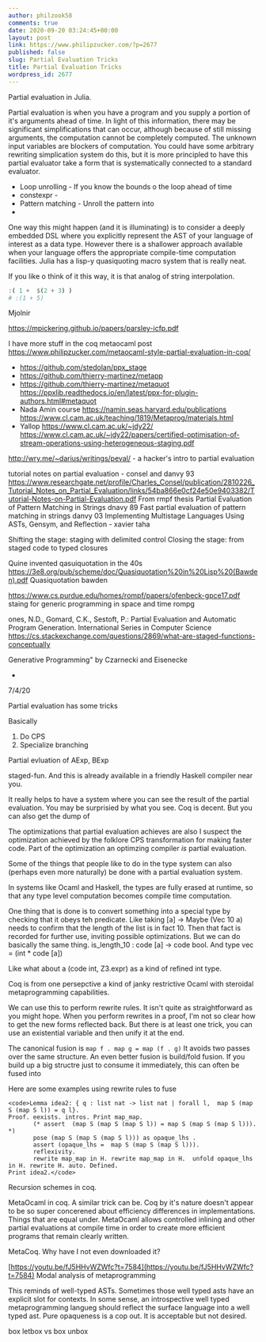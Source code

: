```yaml
---
author: philzook58
comments: true
date: 2020-09-20 03:24:45+00:00
layout: post
link: https://www.philipzucker.com/?p=2677
published: false
slug: Partial Evaluation Tricks
title: Partial Evaluation Tricks
wordpress_id: 2677
---
```


Partial evaluation in Julia.

Partial evaluation is when you have a program and you supply a portion of it's arguments ahead of time.
In light of this information, there may be significant simplifications that can occur, although because of still missing arguments, the computation cannot be completely computed. The unknown input variables are blockers of computation.
You could have some arbitrary rewriting simplication system do this, but it is more principled to have this partial evaluator take a form that is systematically connected to a standard evaluator.

- Loop unrolling - If you know the bounds o the loop ahead of time
- constexpr - 
- Pattern matching - Unroll the pattern into 
- 


One way this might happen (and it is illuminating) is to consider a deeply embedded DSL where you explicitly represent the AST of your language of interest as a data type.
However there is a shallower approach available when your language offers the appropriate compile-time computation facilities.
Julia has a lisp-y quasiquoting macro system that is really neat.

If you like o think of it this way, it is that analog of string interpolation.
```julia
:( 1 +  $(2 + 3) )
# :(1 + 5)
```

















Mjolnir





https://mpickering.github.io/papers/parsley-icfp.pdf

I have more stuff in the coq metaocaml post https://www.philipzucker.com/metaocaml-style-partial-evaluation-in-coq/

- https://github.com/stedolan/ppx_stage
- https://github.com/thierry-martinez/metapp
- https://github.com/thierry-martinez/metaquot https://ppxlib.readthedocs.io/en/latest/ppx-for-plugin-authors.html#metaquot
- Nada Amin course https://namin.seas.harvard.edu/publications  https://www.cl.cam.ac.uk/teaching/1819/Metaprog/materials.html
- Yallop https://www.cl.cam.ac.uk/~jdy22/ https://www.cl.cam.ac.uk/~jdy22/papers/certified-optimisation-of-stream-operations-using-heterogeneous-staging.pdf

http://wry.me/~darius/writings/peval/ - a hacker's intro to partial evaluation

tutorial notes on partial evaluation - consel and danvy 93 https://www.researchgate.net/profile/Charles_Consel/publication/2810226_Tutorial_Notes_on_Partial_Evaluation/links/54ba866e0cf24e50e9403382/Tutorial-Notes-on-Partial-Evaluation.pdf
From rmpf thesis
Partial Evaluation of Pattern Matching in Strings dnavy 89
Fast partial evaluation of pattern matching in strings danvy 03
Implementing Multistage Languages Using ASTs, Gensym, and Reflection - xavier taha

Shifting the stage: staging with delimited control
Closing the stage: from staged code to typed closures


Quine invented qasuiquotation in the 40s
https://3e8.org/pub/scheme/doc/Quasiquotation%20in%20Lisp%20(Bawden).pdf Quasiquotation bawden

https://www.cs.purdue.edu/homes/rompf/papers/ofenbeck-gpce17.pdf staing for generic programming in space and time rompg

ones, N.D., Gomard, C.K., Sestoft, P.: Partial Evaluation and Automatic Program Generation. International Series in Computer Science 
https://cs.stackexchange.com/questions/2869/what-are-staged-functions-conceptually

Generative Programming" by Czarnecki and Eisenecke

- 
7/4/20

Partial evaluation has some tricks

Basically

  1. Do CPS
  2. Specialize branching

Partial evluation of AExp, BExp

staged-fun. And this is already available in a friendly Haskell compiler near you.

It really helps to have a system where you can see the result of the partial evaluation. You may be surprisied by what you see. Coq is decent.  But you can also get the dump of 

The optimizations that partial evaluation achieves are also I suspect the optimization achieved by the folklore CPS transformation for making faster code. Part of the optimization an optimzing compiler _is_ partial evaluation.

Some of the things that people like to do in the type system can also (perhaps even more naturally) be done with a partial evaluation system. 

In systems like Ocaml and Haskell, the types are fully erased at runtime, so that any type level computation becomes compile time computation.

One thing that is done is to convert something into a special type by checking that it obeys teh predicate. Like taking [a] -> Maybe (Vec 10 a) needs to confirm that the length of the list is in fact 10. Then that fact is recorded for further use, inviting possible optimizations. But we can do basically the same thing. is_length_10 : code [a] -> code bool. And type vec = (int * code [a])

Like what about a  (code int, Z3.expr) as a kind of refined int type. 

Coq is from one persepctive a kind of janky restrictive Ocaml with steroidal metaprogramming capabilities. 

We can use this to perform rewrite rules. It isn't quite as straightforward as you might hope. When you perform rewrites in a proof, I'm not so clear how to get the new forms reflected back. But there is at least one trick, you can use an existential variable and then unify it at the end.

The canonical fusion is `map f . map g = map (f . g)` It avoids two passes over the same structure.  An even better fusion is build/fold fusion. If you build up a big structre just to consume it immediately, this can often be fused into 

Here are some examples using rewrite rules to fuse

    
    <code>Lemma idea2: { q : list nat -> list nat | forall l,  map S (map S (map S l)) = q l}.
    Proof. eexists. intros. Print map_map.
           (* assert  (map S (map S (map S l)) = map S (map S (map S l))). *)
           pose (map S (map S (map S l))) as opaque_lhs .
           assert (opaque_lhs =  map S (map S (map S l))).
           reflexivity. 
           rewrite map_map in H. rewrite map_map in H.  unfold opaque_lhs in H. rewrite H. auto. Defined.
    Print idea2.</code>

Recursion schemes in coq.

MetaOcaml in coq. A similar trick can be. Coq by it's nature doesn't appear to be so super concerened about efficiency differences in implementations. Things that are equal under. MetaOcaml allows controlled inlining and other partial evaluations at compile time in order to create more efficient programs that remain clearly written.

MetaCoq. Why have I not even downloaded it?

[https://youtu.be/fJ5HHvWZWfc?t=7584](https://youtu.be/fJ5HHvWZWfc?t=7584) Modal analysis of metaprogramming

This reminds of well-typed ASTs. Sometimes those well typed asts have an explicit slot for contexts. In some sense, an introspective well typed metaprogramming langueg should reflect the surface language into a well typed ast. Pure opaqueness is a cop out. It is acceptable but not desired.

box letbox vs box unbox

